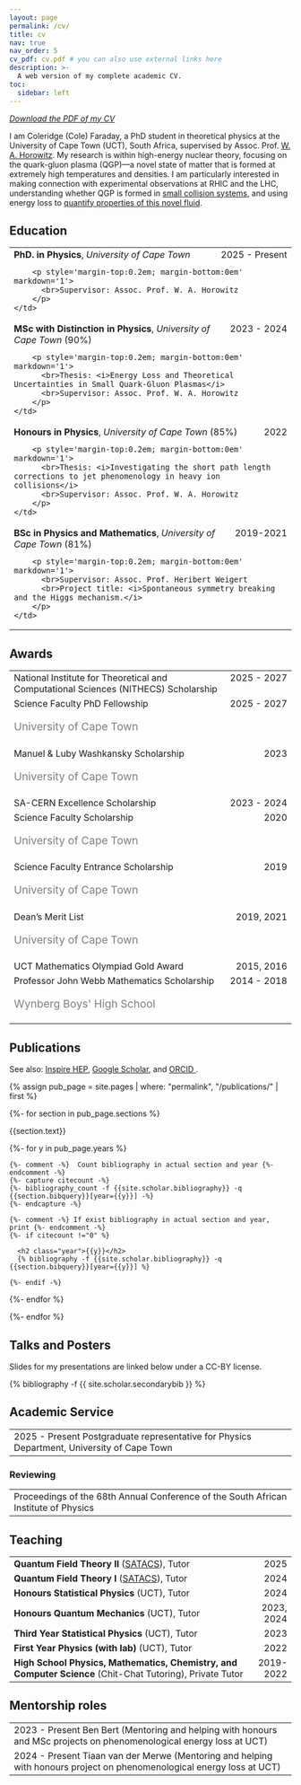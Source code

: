 ```yaml
---
layout: page
permalink: /cv/
title: cv
nav: true
nav_order: 5
cv_pdf: cv.pdf # you can also use external links here
description: >-
  A web version of my complete academic CV.
toc:
  sidebar: left
---
```


<em class="more-emphasis"> <a href="/assets/pdf/cv.pdf">Download the PDF of my CV</a> </em>

I am Coleridge (Cole) Faraday, a PhD student in theoretical physics at the University of Cape Town (UCT), South Africa, supervised by Assoc. Prof. <a href="https://www.wahorowitz.com/" target="_blank">W. A. Horowitz</a>. My research is within high-energy nuclear theory, focusing on the quark-gluon plasma (QGP)—a novel state of matter that is formed at extremely high temperatures and densities. I am particularly interested in making connection with experimental observations at RHIC and the LHC, understanding whether QGP is formed in <a href="https://inspirehep.net/literature/2848284" target="_blank">small collision systems</a>, and using energy loss to <a href="https://arxiv.org/abs/2505.14568" target="_blank">quantify properties of this novel fluid</a>.


## Education

<table class="table table-hover">
  <tr>
    <td>
      <div style="display: flex; justify-content: space-between; align-items: baseline;">
        <div>
          <strong>PhD. in Physics</strong>, <i>University of Cape Town</i>
        </div>
        <div class="cvdate" style="white-space: nowrap;">2025&nbsp;-&nbsp;Present</div>
      </div>

        <p style='margin-top:0.2em; margin-bottom:0em' markdown='1'>
          <br>Supervisor: Assoc. Prof. W. A. Horowitz
        </p>
    </td>
  </tr>
  <tr>
    <td>
      <div style="display: flex; justify-content: space-between; align-items: baseline;">
        <div>
          <strong>MSc with Distinction in Physics</strong>, <i>University of Cape Town</i>
            (90%)
        </div>
        <div class="cvdate" style="white-space: nowrap;">2023&nbsp;-&nbsp;2024</div>
      </div>

        <p style='margin-top:0.2em; margin-bottom:0em' markdown='1'>
          <br>Thesis: <i>Energy Loss and Theoretical Uncertainties in Small Quark-Gluon Plasmas</i>
          <br>Supervisor: Assoc. Prof. W. A. Horowitz
        </p>
    </td>
  </tr>
  <tr>
    <td>
      <div style="display: flex; justify-content: space-between; align-items: baseline;">
        <div>
          <strong>Honours in Physics</strong>, <i>University of Cape Town</i>
            (85%)
        </div>
        <div class="cvdate" style="white-space: nowrap;">2022</div>
      </div>

        <p style='margin-top:0.2em; margin-bottom:0em' markdown='1'>
          <br>Thesis: <i>Investigating the short path length corrections to jet phenomenology in heavy ion collisions</i>
          <br>Supervisor: Assoc. Prof. W. A. Horowitz
        </p>
    </td>
  </tr>
  <tr>
    <td>
      <div style="display: flex; justify-content: space-between; align-items: baseline;">
        <div>
          <strong>BSc in Physics and Mathematics</strong>, <i>University of Cape Town</i>
            (81%)
        </div>
        <div class="cvdate" style="white-space: nowrap;">2019-2021</div>
      </div>

        <p style='margin-top:0.2em; margin-bottom:0em' markdown='1'>
          <br>Supervisor: Assoc. Prof. Heribert Weigert
          <br>Project title: <i>Spontaneous symmetry breaking and the Higgs mechanism.</i>
        </p>
    </td>
  </tr>
</table>


## Awards
<table class="table table-hover">
<tr>
  <td>
  <div style='float: right'>2025&nbsp;-&nbsp;2027</div>
  <div>
        National Institute for Theoretical and Computational Sciences (NITHECS) Scholarship
  </div>
  </td>
  <!-- <td class='col-md-2' style='text-align:right;'>2025&nbsp;-&nbsp;2027</td> -->
</tr>
<tr>
  <td>
  <div style='float: right'>2025&nbsp;-&nbsp;2027</div>
  <div>
        Science Faculty PhD Fellowship
    <br><p style="color:grey;font-size:1.2rem">University of Cape Town</p>
  </div>
  </td>
  <!-- <td class='col-md-2' style='text-align:right;'>2025&nbsp;-&nbsp;2027</td> -->
</tr>
<tr>
  <td>
  <div style='float: right'>2023</div>
  <div>
        Manuel & Luby Washkansky Scholarship
    <br><p style="color:grey;font-size:1.2rem">University of Cape Town</p>
  </div>
  </td>
  <!-- <td class='col-md-2' style='text-align:right;'>2023</td> -->
</tr>
<tr>
  <td>
  <div style='float: right'>2023&nbsp;-&nbsp;2024</div>
  <div>
        SA-CERN Excellence Scholarship
  </div>
  </td>
  <!-- <td class='col-md-2' style='text-align:right;'>2023&nbsp;-&nbsp;2024</td> -->
</tr>
<tr>
  <td>
  <div style='float: right'>2020</div>
  <div>
        Science Faculty Scholarship
    <br><p style="color:grey;font-size:1.2rem">University of Cape Town</p>
  </div>
  </td>
  <!-- <td class='col-md-2' style='text-align:right;'>2020</td> -->
</tr>
<tr>
  <td>
  <div style='float: right'>2019</div>
  <div>
        Science Faculty Entrance Scholarship
    <br><p style="color:grey;font-size:1.2rem">University of Cape Town</p>
  </div>
  </td>
  <!-- <td class='col-md-2' style='text-align:right;'>2019</td> -->
</tr>
<tr>
  <td>
  <div style='float: right'>2019, 2021</div>
  <div>
        Dean’s Merit List
    <br><p style="color:grey;font-size:1.2rem">University of Cape Town</p>
  </div>
  </td>
  <!-- <td class='col-md-2' style='text-align:right;'>2019, 2021</td> -->
</tr>
<tr>
  <td>
  <div style='float: right'>2015, 2016</div>
  <div>
        UCT Mathematics Olympiad Gold Award
  </div>
  </td>
  <!-- <td class='col-md-2' style='text-align:right;'>2015, 2016</td> -->
</tr>
<tr>
  <td>
  <div style='float: right'>2014&nbsp;-&nbsp;2018</div>
  <div>
        Professor John Webb Mathematics Scholarship
    <br><p style="color:grey;font-size:1.2rem">Wynberg Boys' High School</p>
  </div>
  </td>
  <!-- <td class='col-md-2' style='text-align:right;'>2014&nbsp;-&nbsp;2018</td> -->
</tr>
</table>


## Publications

<!-- [<a href="https://scholar.google.com/citations?user=x9F8UrwAAAAJ">Google Scholar</a>: 0k+ citations and an h-index of 2] <br> -->

See also: <a href="https://inspirehep.net/authors/">Inspire HEP</a>, <a href="https://scholar.google.com/citations?user=x9F8UrwAAAAJ">Google Scholar</a>, and <a href="https://scholar.google.com/citations?user="> ORCID </a>.


{% assign pub_page = site.pages | where: "permalink", "/publications/" | first %}
<div class="publications">

{%- for section in pub_page.sections %}
  <a id="{{section.text}}"></a>
  <p class="bibtitle">{{section.text}}</p>
  {%- for y in pub_page.years %}

    {%- comment -%}  Count bibliography in actual section and year {%- endcomment -%}
    {%- capture citecount -%}
    {%- bibliography_count -f {{site.scholar.bibliography}} -q {{section.bibquery}}[year={{y}}] -%}
    {%- endcapture -%}

    {%- comment -%} If exist bibliography in actual section and year, print {%- endcomment -%}
    {%- if citecount !="0" %}

      <h2 class="year">{{y}}</h2>
      {% bibliography -f {{site.scholar.bibliography}} -q {{section.bibquery}}[year={{y}}] %}

    {%- endif -%}

  {%- endfor %}

{%- endfor %}

</div>


## Talks and Posters
Slides for my presentations are linked below under a CC-BY license.


<div class="publications">

{% bibliography -f {{ site.scholar.secondarybib }} %}

</div>


## Academic Service
<table class="table table-hover">
<tr>
  <td style='padding-right:0;'>
  <span class='cvdate'>2025&nbsp;-&nbsp;Present</span>
      Postgraduate representative for Physics Department, University of Cape Town
  </td>
</tr>
</table>

### Reviewing
<table class="table table-hover">
<tr>
  <td style='padding-right:0;'>Proceedings of the 68th Annual Conference of the South African Institute of Physics</td>
</tr>
</table>


## Teaching
<table class="table table-hover">
<tr>
  <td style='padding-right:0'><strong>Quantum Field Theory II</strong> (<a href="https://nithecs.ac.za/south-african-theory-and-computational-school/" target="_blank">SATACS</a>), Tutor</td>
  <td class='col-md-2' style='text-align:right; padding-left:0;'>2025</td>
</tr>
<tr>
  <td style='padding-right:0'><strong>Quantum Field Theory I</strong> (<a href="https://nithecs.ac.za/south-african-theory-and-computational-school/" target="_blank">SATACS</a>), Tutor</td>
  <td class='col-md-2' style='text-align:right; padding-left:0;'>2024</td>
</tr>
<tr>
  <td style='padding-right:0'><strong>Honours Statistical Physics</strong> (UCT), Tutor</td>
  <td class='col-md-2' style='text-align:right; padding-left:0;'>2024</td>
</tr>
<tr>
  <td style='padding-right:0'><strong>Honours Quantum Mechanics</strong> (UCT), Tutor</td>
  <td class='col-md-2' style='text-align:right; padding-left:0;'>2023, 2024</td>
</tr>
<tr>
  <td style='padding-right:0'><strong>Third Year Statistical Physics</strong> (UCT), Tutor</td>
  <td class='col-md-2' style='text-align:right; padding-left:0;'>2023</td>
</tr>
<tr>
  <td style='padding-right:0'><strong>First Year Physics (with lab)</strong> (UCT), Tutor</td>
  <td class='col-md-2' style='text-align:right; padding-left:0;'>2022</td>
</tr>
<tr>
  <td style='padding-right:0'><strong>High School Physics, Mathematics, Chemistry, and Computer Science</strong> (Chit-Chat Tutoring), Private Tutor</td>
  <td class='col-md-2' style='text-align:right; padding-left:0;'>2019-2022</td>
</tr>
</table>


## Mentorship roles
<table class="table table-hover">
<tr>
  <td style='padding-right:0;'>
    <span class='cvdate'>2023&nbsp;-&nbsp;Present</span>
        Ben Bert (Mentoring and helping with honours and MSc projects on phenomenological energy loss at UCT)
  </td>
</tr>
<tr>
  <td style='padding-right:0;'>
    <span class='cvdate'>2024&nbsp;-&nbsp;Present</span>
        Tiaan van der Merwe (Mentoring and helping with honours project on phenomenological energy loss at UCT)
  </td>
</tr>
</table>
